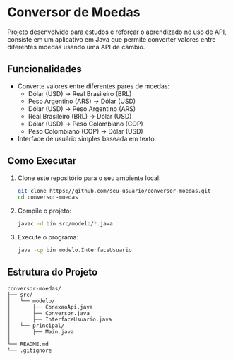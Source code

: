 # Conversor de Moedas

Projeto desenvolvido para estudos e reforçar o aprendizado no uso de API, consiste em um aplicativo em Java que permite converter valores entre diferentes moedas usando uma API de câmbio.

## Funcionalidades

- Converte valores entre diferentes pares de moedas:
  - Dólar (USD) → Real Brasileiro (BRL)
  - Peso Argentino (ARS) → Dólar (USD)
  - Dólar (USD) → Peso Argentino (ARS)
  - Real Brasileiro (BRL) → Dólar (USD)
  - Dólar (USD) → Peso Colombiano (COP)
  - Peso Colombiano (COP) → Dólar (USD)
- Interface de usuário simples baseada em texto.

## Como Executar

1. Clone este repositório para o seu ambiente local:
    ```sh
    git clone https://github.com/seu-usuario/conversor-moedas.git
    cd conversor-moedas
    ```

2. Compile o projeto:
    ```sh
    javac -d bin src/modelo/*.java
    ```

3. Execute o programa:
    ```sh
    java -cp bin modelo.InterfaceUsuario
    ```

## Estrutura do Projeto

```plaintext
conversor-moedas/
├── src/
│   └── modelo/
│       ├── ConexaoApi.java
│       ├── Conversor.java
│       ├── InterfaceUsuario.java
│   └── principal/
│       ├── Main.java
│
└── README.md
└── .gitignore
